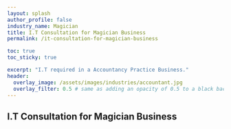 ```yaml
---
layout: splash 
author_profile: false 
industry_name: Magician
title: I.T Consultation for Magician Business
permalink: /it-consultation-for-magician-business

toc: true
toc_sticky: true

excerpt: "I.T required in a Accountancy Practice Business."
header:
  overlay_image: /assets/images/industries/accountant.jpg
  overlay_filter: 0.5 # same as adding an opacity of 0.5 to a black background
---
```


## I.T Consultation for Magician Business